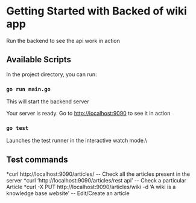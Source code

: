 # Getting Started with Backed of wiki app

Run the backend to see the api work in action

## Available Scripts

In the project directory, you can run:

### `go run main.go`

This will start the backend server

Your server is ready. Go to
[http://localhost:9090](http://localhost:9090) to see it in action

### `go test`

Launches the test runner in the interactive watch mode.\

## Test commands

*curl http://localhost:9090/articles/ -- Check all the articles present in the server
*curl ‘http://localhost:9090/articles/rest api’ -- Check a particular Article
*curl -X PUT http://localhost:9090/articles/wiki -d ‘A wiki is a knowledge base website’ -- Edit/Create an article
